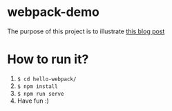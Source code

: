 # webpack-demo

The purpose of this project is to illustrate [this blog post](https://www.hacksoft.io/blog/your-first-webpack/)

# How to run it?

1. `$ cd hello-webpack/`
2. `$ npm install`
3. `$ npm run serve`
4. Have fun :)